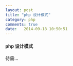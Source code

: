 ```yaml
---
layout: post
title: "php 设计模式"
category: php
comments: true
date:   2014-09-18 10:50:51
---
```


#### php 设计模式

待需...
